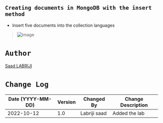 ## `Creating documents in MongoDB with the insert method`

- Insert five documents into the collection languages
>![image](https://user-images.githubusercontent.com/74627083/195308790-2f0267f5-cec0-468e-9a4e-8a250bf1985f.png)









# `Author`
<a href="https://www.linkedin.com/in/labrijisaad/" target="_blank">Saad LABRIJI</a>


# `Change Log`
| Date (YYYY-MM-DD) | Version | Changed By    | Change Description                                 |
| ----------------- | ------- | ------------- | -------------------------------------------------- |
| 2022-10-12        | 1.0     | Labriji saad  | Added the lab                                      |



